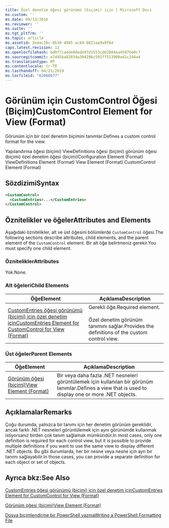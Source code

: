 ```yaml
---
title: Özel denetim öğesi görünümü (biçimi) için | Microsoft Docs
ms.custom: ''
ms.date: 09/13/2016
ms.reviewer: ''
ms.suite: ''
ms.tgt_pltfrm: ''
ms.topic: article
ms.assetid: 2edac16c-0b30-4985-ac84-0821aa9a9f6d
caps.latest.revision: 12
ms.openlocfilehash: bd0f7ca4de8dede97d1553cd62884ea45876e0c7
ms.sourcegitcommit: e7445ba8203da304286c591ff513900ad1c244a4
ms.translationtype: MT
ms.contentlocale: tr-TR
ms.lasthandoff: 04/23/2019
ms.locfileid: "62066677"
---
```

# <a name="customcontrol-element-for-view-format"></a><span data-ttu-id="01315-102">Görünüm için CustomControl Öğesi (Biçim)</span><span class="sxs-lookup"><span data-stu-id="01315-102">CustomControl Element for View (Format)</span></span>

<span data-ttu-id="01315-103">Görünüm için bir özel denetim biçimini tanımlar.</span><span class="sxs-lookup"><span data-stu-id="01315-103">Defines a custom control format for the view.</span></span>

<span data-ttu-id="01315-104">Yapılandırma öğesi (biçimi) ViewDefinitions öğesi (biçimi) görünüm öğesi (biçimi) özel denetim öğesi (biçimi)</span><span class="sxs-lookup"><span data-stu-id="01315-104">Configuration Element (Format) ViewDefinitions Element (Format) View Element (Format) CustomControl Element (Format)</span></span>

## <a name="syntax"></a><span data-ttu-id="01315-105">Sözdizimi</span><span class="sxs-lookup"><span data-stu-id="01315-105">Syntax</span></span>

```xml
<CustomControl>
  <CustomEntries>...</CustomEntries>
</CustomControl>
```

## <a name="attributes-and-elements"></a><span data-ttu-id="01315-106">Öznitelikler ve öğeler</span><span class="sxs-lookup"><span data-stu-id="01315-106">Attributes and Elements</span></span>

<span data-ttu-id="01315-107">Aşağıdaki öznitelikler, alt ve üst öğesini bölümlerde `CustomControl` öğesi.</span><span class="sxs-lookup"><span data-stu-id="01315-107">The following sections describe attributes, child elements, and the parent element of the `CustomControl` element.</span></span> <span data-ttu-id="01315-108">Bir alt öğe belirtmeniz gerekir.</span><span class="sxs-lookup"><span data-stu-id="01315-108">You must specify one child element.</span></span>

### <a name="attributes"></a><span data-ttu-id="01315-109">Öznitelikler</span><span class="sxs-lookup"><span data-stu-id="01315-109">Attributes</span></span>

<span data-ttu-id="01315-110">Yok.</span><span class="sxs-lookup"><span data-stu-id="01315-110">None.</span></span>

### <a name="child-elements"></a><span data-ttu-id="01315-111">Alt öğeleri</span><span class="sxs-lookup"><span data-stu-id="01315-111">Child Elements</span></span>

|<span data-ttu-id="01315-112">Öğe</span><span class="sxs-lookup"><span data-stu-id="01315-112">Element</span></span>|<span data-ttu-id="01315-113">Açıklama</span><span class="sxs-lookup"><span data-stu-id="01315-113">Description</span></span>|
|-------------|-----------------|
|[<span data-ttu-id="01315-114">CustomEntries öğesi görünümü (biçimi) için özel denetim için</span><span class="sxs-lookup"><span data-stu-id="01315-114">CustomEntries Element for CustomControl for View (Format)</span></span>](./customentries-element-for-customcontrol-for-view-format.md)|<span data-ttu-id="01315-115">Gerekli öğe.</span><span class="sxs-lookup"><span data-stu-id="01315-115">Required element.</span></span><br /><br /> <span data-ttu-id="01315-116">Özel denetim görünüm tanımını sağlar.</span><span class="sxs-lookup"><span data-stu-id="01315-116">Provides the definitions of the custom control view.</span></span>|

### <a name="parent-elements"></a><span data-ttu-id="01315-117">Üst öğeler</span><span class="sxs-lookup"><span data-stu-id="01315-117">Parent Elements</span></span>

|<span data-ttu-id="01315-118">Öğe</span><span class="sxs-lookup"><span data-stu-id="01315-118">Element</span></span>|<span data-ttu-id="01315-119">Açıklama</span><span class="sxs-lookup"><span data-stu-id="01315-119">Description</span></span>|
|-------------|-----------------|
|[<span data-ttu-id="01315-120">Görünüm öğesi (biçimi)</span><span class="sxs-lookup"><span data-stu-id="01315-120">View Element (Format)</span></span>](./view-element-format.md)|<span data-ttu-id="01315-121">Bir veya daha fazla .NET nesneleri görüntülemek için kullanılan bir görünüm tanımlar.</span><span class="sxs-lookup"><span data-stu-id="01315-121">Defines a view that is used to display one or more .NET objects.</span></span>|

## <a name="remarks"></a><span data-ttu-id="01315-122">Açıklamalar</span><span class="sxs-lookup"><span data-stu-id="01315-122">Remarks</span></span>

<span data-ttu-id="01315-123">Çoğu durumda, yalnızca bir tanımı için her denetim görünüm gereklidir, ancak farklı .NET nesneleri görüntülemek için aynı görünümde kullanmak istiyorsanız birden çok tanım sağlamak mümkündür.</span><span class="sxs-lookup"><span data-stu-id="01315-123">In most cases, only one definition is required for each control view, but it is possible to provide multiple definitions if you want to use the same view to display different .NET objects.</span></span> <span data-ttu-id="01315-124">Bu gibi durumlarda, her bir nesne veya nesne için ayrı bir tanımı sağlayabilir.</span><span class="sxs-lookup"><span data-stu-id="01315-124">In those cases, you can provide a separate definition for each object or set of objects.</span></span>

## <a name="see-also"></a><span data-ttu-id="01315-125">Ayrıca bkz:</span><span class="sxs-lookup"><span data-stu-id="01315-125">See Also</span></span>

[<span data-ttu-id="01315-126">CustomEntries öğesi görünümü (biçimi) için özel denetim için</span><span class="sxs-lookup"><span data-stu-id="01315-126">CustomEntries Element for CustomControl for View (Format)</span></span>](./customentries-element-for-customcontrol-for-view-format.md)

[<span data-ttu-id="01315-127">Görünüm öğesi (biçimi)</span><span class="sxs-lookup"><span data-stu-id="01315-127">View Element (Format)</span></span>](./view-element-format.md)

[<span data-ttu-id="01315-128">Dosya biçimlendirme bir PowerShell yazma</span><span class="sxs-lookup"><span data-stu-id="01315-128">Writing a PowerShell Formatting File</span></span>](./writing-a-powershell-formatting-file.md)

